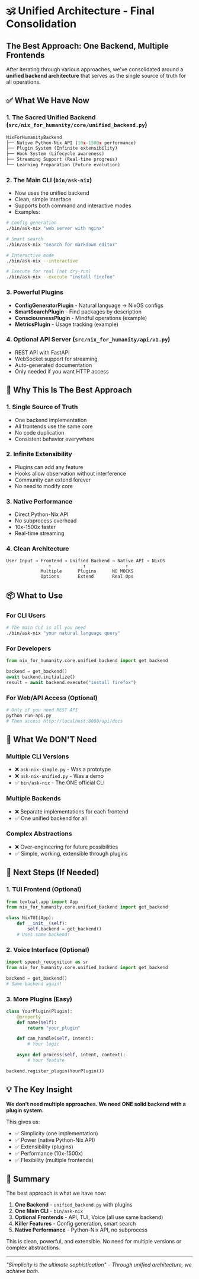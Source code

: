 # 🕉️ Unified Architecture - Final Consolidation

## The Best Approach: One Backend, Multiple Frontends

After iterating through various approaches, we've consolidated around a **unified backend architecture** that serves as the single source of truth for all operations.

## ✅ What We Have Now

### 1. **The Sacred Unified Backend** (`src/nix_for_humanity/core/unified_backend.py`)
```python
NixForHumanityBackend
├── Native Python-Nix API (10x-1500x performance)
├── Plugin System (Infinite extensibility)
├── Hook System (Lifecycle awareness)
├── Streaming Support (Real-time progress)
└── Learning Preparation (Future evolution)
```

### 2. **The Main CLI** (`bin/ask-nix`)
- Now uses the unified backend
- Clean, simple interface
- Supports both command and interactive modes
- Examples:
```bash
# Config generation
./bin/ask-nix "web server with nginx"

# Smart search
./bin/ask-nix "search for markdown editor"

# Interactive mode
./bin/ask-nix --interactive

# Execute for real (not dry-run)
./bin/ask-nix --execute "install firefox"
```

### 3. **Powerful Plugins**
- **ConfigGeneratorPlugin** - Natural language → NixOS configs
- **SmartSearchPlugin** - Find packages by description
- **ConsciousnessPlugin** - Mindful operations (example)
- **MetricsPlugin** - Usage tracking (example)

### 4. **Optional API Server** (`src/nix_for_humanity/api/v1.py`)
- REST API with FastAPI
- WebSocket support for streaming
- Auto-generated documentation
- Only needed if you want HTTP access

## 🎯 Why This Is The Best Approach

### 1. **Single Source of Truth**
- One backend implementation
- All frontends use the same core
- No code duplication
- Consistent behavior everywhere

### 2. **Infinite Extensibility**
- Plugins can add any feature
- Hooks allow observation without interference
- Community can extend forever
- No need to modify core

### 3. **Native Performance**
- Direct Python-Nix API
- No subprocess overhead
- 10x-1500x faster
- Real-time streaming

### 4. **Clean Architecture**
```
User Input → Frontend → Unified Backend → Native API → NixOS
                ↑            ↑               ↑
             Multiple      Plugins      NO MOCKS
             Options       Extend       Real Ops
```

## 📦 What to Use

### For CLI Users
```bash
# The main CLI is all you need
./bin/ask-nix "your natural language query"
```

### For Developers
```python
from nix_for_humanity.core.unified_backend import get_backend

backend = get_backend()
await backend.initialize()
result = await backend.execute("install firefox")
```

### For Web/API Access (Optional)
```bash
# Only if you need REST API
python run-api.py
# Then access http://localhost:8080/api/docs
```

## 🚫 What We DON'T Need

### Multiple CLI Versions
- ❌ `ask-nix-simple.py` - Was a prototype
- ❌ `ask-nix-unified.py` - Was a demo
- ✅ `bin/ask-nix` - The ONE official CLI

### Multiple Backends
- ❌ Separate implementations for each frontend
- ✅ One unified backend for all

### Complex Abstractions
- ❌ Over-engineering for future possibilities
- ✅ Simple, working, extensible through plugins

## 🚀 Next Steps (If Needed)

### 1. **TUI Frontend** (Optional)
```python
from textual.app import App
from nix_for_humanity.core.unified_backend import get_backend

class NixTUI(App):
    def __init__(self):
        self.backend = get_backend()
    # Uses same backend!
```

### 2. **Voice Interface** (Optional)
```python
import speech_recognition as sr
from nix_for_humanity.core.unified_backend import get_backend

backend = get_backend()
# Same backend again!
```

### 3. **More Plugins** (Easy)
```python
class YourPlugin(Plugin):
    @property
    def name(self):
        return "your_plugin"

    def can_handle(self, intent):
        # Your logic

    async def process(self, intent, context):
        # Your feature

backend.register_plugin(YourPlugin())
```

## 💡 The Key Insight

**We don't need multiple approaches. We need ONE solid backend with a plugin system.**

This gives us:
- ✅ Simplicity (one implementation)
- ✅ Power (native Python-Nix API)
- ✅ Extensibility (plugins)
- ✅ Performance (10x-1500x)
- ✅ Flexibility (multiple frontends)

## 📝 Summary

The best approach is what we have now:

1. **One Backend** - `unified_backend.py` with plugins
2. **One Main CLI** - `bin/ask-nix`
3. **Optional Frontends** - API, TUI, Voice (all use same backend)
4. **Killer Features** - Config generation, smart search
5. **Native Performance** - Python-Nix API, no subprocess

This is clean, powerful, and extensible. No need for multiple versions or complex abstractions.

---

*"Simplicity is the ultimate sophistication" - Through unified architecture, we achieve both.*
